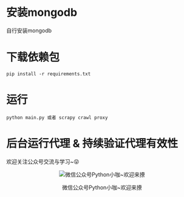 # 安装mongodb
自行安装mongodb

# 下载依赖包

```
pip install -r requirements.txt
```

# 运行

```
python main.py 或者 scrapy crawl proxy
```

# 后台运行代理 & 持续验证代理有效性
欢迎关注公众号交流与学习~😝

<center>

![微信公众号Python小咖~欢迎来撩](https://upload-images.jianshu.io/upload_images/4982452-902b2c411be7e1c2.jpg?imageMogr2/auto-orient/strip%7CimageView2/2/w/1240)

微信公众号Python小咖~欢迎来撩
</center>

